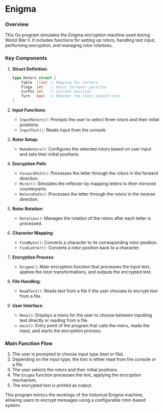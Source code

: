 # Enigma

### Overview
This Go program simulates the Enigma encryption machine used during World War II. It includes functions for setting up rotors, handling text input, performing encryption, and managing rotor rotations.

### Key Components

1. **Struct Definition**:
   ```go
   type Rotors struct {
       Table  []int // Mapping for letters
       Flaga  int   // Rotor turnover position
       CurPos int   // Current position
       Turn   bool  // Whether the rotor should turn
   }
   ```

2. **Input Functions**:
   - `InputRotors()`: Prompts the user to select three rotors and their initial positions.
   - `InputText()`: Reads input from the console.

3. **Rotor Setup**:
   - `MakeRotors()`: Configures the selected rotors based on user input and sets their initial positions.

4. **Encryption Path**:
   - `ForwardPath()`: Processes the letter through the rotors in the forward direction.
   - `Miror()`: Simulates the reflector by mapping letters to their mirrored counterparts.
   - `ReturnPath()`: Processes the letter through the rotors in the reverse direction.

5. **Rotor Rotation**:
   - `Rotation()`: Manages the rotation of the rotors after each letter is processed.

6. **Character Mapping**:
   - `FindByte()`: Converts a character to its corresponding rotor position.
   - `FindLetter()`: Converts a rotor position back to a character.

7. **Encryption Process**:
   - `Enigma()`: Main encryption function that processes the input text, applies the rotor transformations, and outputs the encrypted text.

8. **File Handling**:
   - `ReadText()`: Reads text from a file if the user chooses to encrypt text from a file.

9. **User Interface**:
   - `Menu()`: Displays a menu for the user to choose between inputting text directly or reading from a file.
   - `main()`: Entry point of the program that calls the menu, reads the input, and starts the encryption process.

### Main Function Flow
1. The user is prompted to choose input type (text or file).
2. Depending on the input type, the text is either read from the console or a file.
3. The user selects the rotors and their initial positions.
4. The `Enigma` function processes the text, applying the encryption mechanism.
5. The encrypted text is printed as output.

This program mimics the workings of the historical Enigma machine, allowing users to encrypt messages using a configurable rotor-based system.
